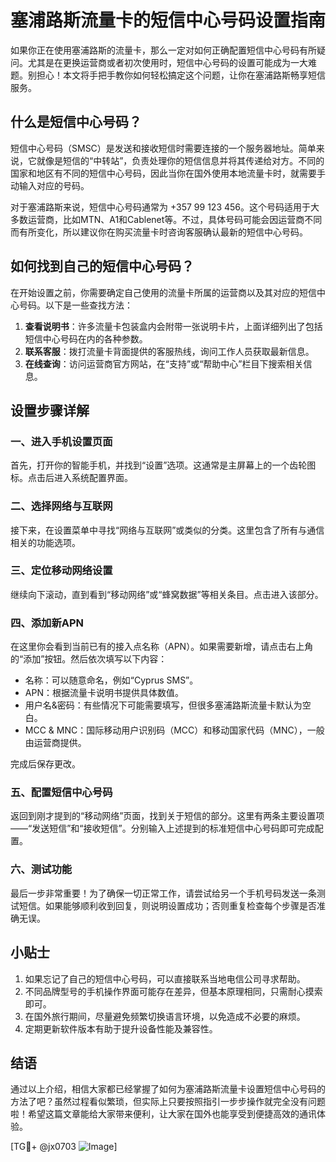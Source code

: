 # 塞浦路斯流量卡的短信中心号码设置指南

如果你正在使用塞浦路斯的流量卡，那么一定对如何正确配置短信中心号码有所疑问。尤其是在更换运营商或者初次使用时，短信中心号码的设置可能成为一大难题。别担心！本文将手把手教你如何轻松搞定这个问题，让你在塞浦路斯畅享短信服务。

## 什么是短信中心号码？

短信中心号码（SMSC）是发送和接收短信时需要连接的一个服务器地址。简单来说，它就像是短信的“中转站”，负责处理你的短信信息并将其传递给对方。不同的国家和地区有不同的短信中心号码，因此当你在国外使用本地流量卡时，就需要手动输入对应的号码。

对于塞浦路斯来说，短信中心号码通常为 +357 99 123 456。这个号码适用于大多数运营商，比如MTN、A1和Cablenet等。不过，具体号码可能会因运营商不同而有所变化，所以建议你在购买流量卡时咨询客服确认最新的短信中心号码。

## 如何找到自己的短信中心号码？

在开始设置之前，你需要确定自己使用的流量卡所属的运营商以及其对应的短信中心号码。以下是一些查找方法：

1. **查看说明书**：许多流量卡包装盒内会附带一张说明卡片，上面详细列出了包括短信中心号码在内的各种参数。
2. **联系客服**：拨打流量卡背面提供的客服热线，询问工作人员获取最新信息。
3. **在线查询**：访问运营商官方网站，在“支持”或“帮助中心”栏目下搜索相关信息。

## 设置步骤详解

### 一、进入手机设置页面

首先，打开你的智能手机，并找到“设置”选项。这通常是主屏幕上的一个齿轮图标。点击后进入系统配置界面。

### 二、选择网络与互联网

接下来，在设置菜单中寻找“网络与互联网”或类似的分类。这里包含了所有与通信相关的功能选项。

### 三、定位移动网络设置

继续向下滚动，直到看到“移动网络”或“蜂窝数据”等相关条目。点击进入该部分。

### 四、添加新APN

在这里你会看到当前已有的接入点名称（APN）。如果需要新增，请点击右上角的“添加”按钮。然后依次填写以下内容：
- 名称：可以随意命名，例如“Cyprus SMS”。
- APN：根据流量卡说明书提供具体数值。
- 用户名&密码：有些情况下可能需要填写，但很多塞浦路斯流量卡默认为空白。
- MCC & MNC：国际移动用户识别码（MCC）和移动国家代码（MNC），一般由运营商提供。

完成后保存更改。

### 五、配置短信中心号码

返回到刚才提到的“移动网络”页面，找到关于短信的部分。这里有两条主要设置项——“发送短信”和“接收短信”。分别输入上述提到的标准短信中心号码即可完成配置。

### 六、测试功能

最后一步非常重要！为了确保一切正常工作，请尝试给另一个手机号码发送一条测试短信。如果能够顺利收到回复，则说明设置成功；否则重复检查每个步骤是否准确无误。

## 小贴士

1. 如果忘记了自己的短信中心号码，可以直接联系当地电信公司寻求帮助。
2. 不同品牌型号的手机操作界面可能存在差异，但基本原理相同，只需耐心摸索即可。
3. 在国外旅行期间，尽量避免频繁切换语言环境，以免造成不必要的麻烦。
4. 定期更新软件版本有助于提升设备性能及兼容性。

## 结语

通过以上介绍，相信大家都已经掌握了如何为塞浦路斯流量卡设置短信中心号码的方法了吧？虽然过程看似繁琐，但实际上只要按照指引一步步操作就完全没有问题啦！希望这篇文章能给大家带来便利，让大家在国外也能享受到便捷高效的通讯体验。

[TG💪+ @jx0703 ![Image](https://github.com/user-attachments/assets/dbca1d08-cadb-493c-b0ec-ad6f7a83f270)]